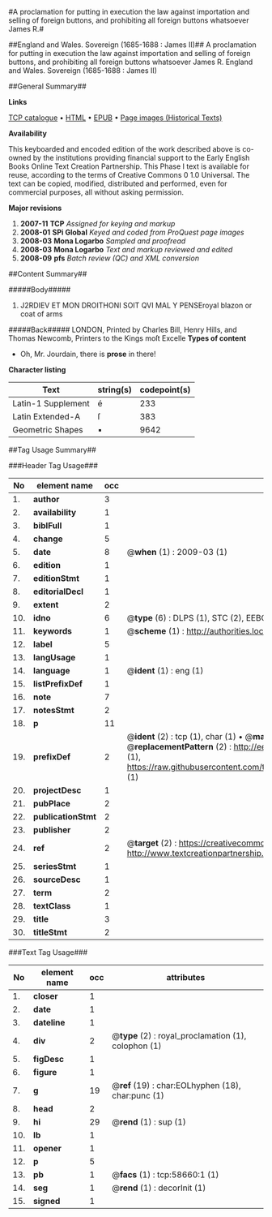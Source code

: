 #A proclamation for putting in execution the law against importation and selling of foreign buttons, and prohibiting all foreign buttons whatsoever James R.#

##England and Wales. Sovereign (1685-1688 : James II)##
A proclamation for putting in execution the law against importation and selling of foreign buttons, and prohibiting all foreign buttons whatsoever James R.
England and Wales. Sovereign (1685-1688 : James II)

##General Summary##

**Links**

[TCP catalogue](http://www.ota.ox.ac.uk/tcp/)  • 
[HTML](http://tei.it.ox.ac.uk/tcp/Texts-HTML/free/A46/A46564.html)  • 
[EPUB](http://tei.it.ox.ac.uk/tcp/Texts-EPUB/free/A46/A46564.epub) • 
[Page images (Historical Texts)](https://data.historicaltexts.jisc.ac.uk/view?pubId=eebo-12279925e&pageId=eebo-12279925e-58660-1)

**Availability**

This keyboarded and encoded edition of the
	       work described above is co-owned by the institutions
	       providing financial support to the Early English Books
	       Online Text Creation Partnership. This Phase I text is
	       available for reuse, according to the terms of Creative
	       Commons 0 1.0 Universal. The text can be copied,
	       modified, distributed and performed, even for
	       commercial purposes, all without asking permission.

**Major revisions**

1. __2007-11__ __TCP__ *Assigned for keying and markup*
1. __2008-01__ __SPi Global__ *Keyed and coded from ProQuest page images*
1. __2008-03__ __Mona Logarbo__ *Sampled and proofread*
1. __2008-03__ __Mona Logarbo__ *Text and markup reviewed and edited*
1. __2008-09__ __pfs__ *Batch review (QC) and XML conversion*

##Content Summary##

#####Body#####

1. J2RDIEV ET MON DROITHONI SOIT QVI MAL Y PENSEroyal blazon or coat of arms

#####Back#####
LONDON, Printed by Charles Bill, Henry Hills, and Thomas Newcomb, Printers to the Kings moſt Excelle
**Types of content**

  * Oh, Mr. Jourdain, there is **prose** in there!

**Character listing**


|Text|string(s)|codepoint(s)|
|---|---|---|
|Latin-1 Supplement|é|233|
|Latin Extended-A|ſ|383|
|Geometric Shapes|▪|9642|

##Tag Usage Summary##

###Header Tag Usage###

|No|element name|occ|attributes|
|---|---|---|---|
|1.|__author__|3||
|2.|__availability__|1||
|3.|__biblFull__|1||
|4.|__change__|5||
|5.|__date__|8| @__when__ (1) : 2009-03 (1)|
|6.|__edition__|1||
|7.|__editionStmt__|1||
|8.|__editorialDecl__|1||
|9.|__extent__|2||
|10.|__idno__|6| @__type__ (6) : DLPS (1), STC (2), EEBO-CITATION (1), OCLC (1), VID (1)|
|11.|__keywords__|1| @__scheme__ (1) : http://authorities.loc.gov/ (1)|
|12.|__label__|5||
|13.|__langUsage__|1||
|14.|__language__|1| @__ident__ (1) : eng (1)|
|15.|__listPrefixDef__|1||
|16.|__note__|7||
|17.|__notesStmt__|2||
|18.|__p__|11||
|19.|__prefixDef__|2| @__ident__ (2) : tcp (1), char (1)  •  @__matchPattern__ (2) : ([0-9\-]+):([0-9IVX]+) (1), (.+) (1)  •  @__replacementPattern__ (2) : http://eebo.chadwyck.com/downloadtiff?vid=$1&page=$2 (1), https://raw.githubusercontent.com/textcreationpartnership/Texts/master/tcpchars.xml#$1 (1)|
|20.|__projectDesc__|1||
|21.|__pubPlace__|2||
|22.|__publicationStmt__|2||
|23.|__publisher__|2||
|24.|__ref__|2| @__target__ (2) : https://creativecommons.org/publicdomain/zero/1.0/ (1), http://www.textcreationpartnership.org/docs/. (1)|
|25.|__seriesStmt__|1||
|26.|__sourceDesc__|1||
|27.|__term__|2||
|28.|__textClass__|1||
|29.|__title__|3||
|30.|__titleStmt__|2||


###Text Tag Usage###

|No|element name|occ|attributes|
|---|---|---|---|
|1.|__closer__|1||
|2.|__date__|1||
|3.|__dateline__|1||
|4.|__div__|2| @__type__ (2) : royal_proclamation (1), colophon (1)|
|5.|__figDesc__|1||
|6.|__figure__|1||
|7.|__g__|19| @__ref__ (19) : char:EOLhyphen (18), char:punc (1)|
|8.|__head__|2||
|9.|__hi__|29| @__rend__ (1) : sup (1)|
|10.|__lb__|1||
|11.|__opener__|1||
|12.|__p__|5||
|13.|__pb__|1| @__facs__ (1) : tcp:58660:1 (1)|
|14.|__seg__|1| @__rend__ (1) : decorInit (1)|
|15.|__signed__|1||
